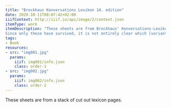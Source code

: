 ```yaml
---
title: "Brockhaus Konversations Lexikon 14. edition"
date: 2020-10-11T08:07:42+02:00
iiifContext: http://iiif.io/api/image/2/context.json
itemType: work
itemDescription: "These sheets are from Brockhaus' Konversations-Lexikon, 14. edition, published 1892-1895 by Brockhaus Verlag, Leipzig.
Since only these have survived, it is not entirely clear which [variant of the 14th edition](https://de.wikipedia.org/wiki/Liste_der_Ausgabe_des_Brockhaus-Konversationslexikons) it is."
tags:
- Book
resources:
- src: "img001.jpg"
  params:
    iiif: img001/info.json
    class: order-1
- src: "img002.jpg"
  params:
    iiif: img002/info.json
    class: order-2
---
```

These sheets are from a stack of cut out lexicon pages.

<!--more-->
